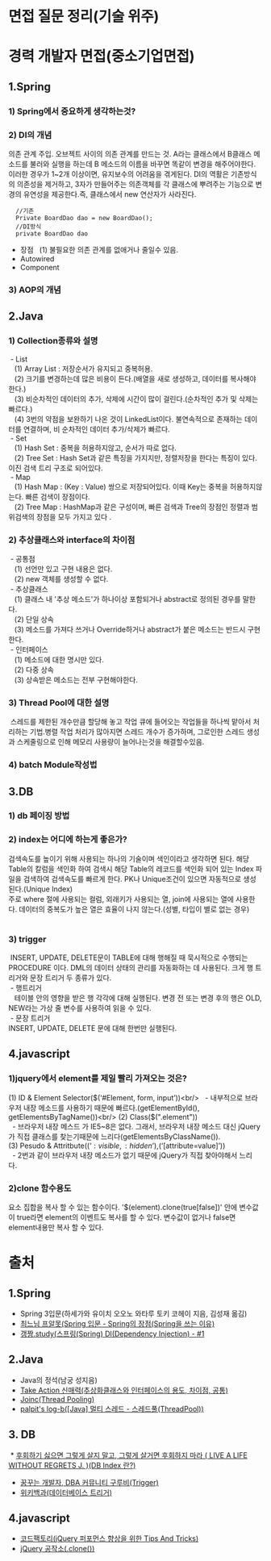 
면접 질문 정리(기술 위주)
======================
# 경력 개발자 면접(중소기업면접)
## 1.Spring
### 1) Spring에서 중요하게 생각하는것?

### 2) DI의 개념
  의존 관계 주입. 오브젝트 사이의 의존 관계를 만드는 것.  A라는 클래스에서 B클래스 메소드를 불러와 실행을 하는데 B 메소드의 이름을 바꾸면 똑같이 변경을 해주어야한다. 이러한 경우가 1~2개 이상이면, 유지보수의 어려움을 겪게된다. DI의 역활은 기존방식의 의존성을 제거하고, 3자가 만들어주는 의존객체를 각 클래스에 뿌려주는 기능으로 변경의 유연성을 제공한다.즉, 클래스에서 new 연산자가 사라진다.
```
  //기존
  Private BoardDao dao = new BoardDao();
  //DI방식
  private BoardDao dao
```
 - 장점
   (1) 불필요한 의존 관계를 없애거나 줄일수 있음.<br/>
 - Autowired<br/>
 - Component<br/>
### 3) AOP의 개념

## 2.Java
### 1) Collection종류와 설명
  - List<br/>
    (1) Array List : 저장순서가 유지되고 중복허용.<br/>
    (2) 크기를 변경하는데 많은 비용이 든다.(배열을 새로 생성하고, 데이터를 복사해야한다.)<br/>
    (3) 비순차적인 데이터의 추가, 삭제에 시간이 많이 걸린다.(순차적인 추가 및 삭제는 빠르다.)<br/>
    (4) 3번의 약점을 보완하기 나온 것이 LinkedList이다. 불연속적으로 존재하는 데이터를 연결하며, 비 순차적인 데이터 추가/삭제가 빠르다.<br/>
  - Set<br/>
    (1) Hash Set : 중복을 허용하지않고, 순서가 따로 없다.<br/>
    (2) Tree Set : Hash Set과 같은 특징을 가지지만, 정렬저장을 한다는 특징이 있다. 이진 검색 트리 구조로 되어있다.<br/>
  - Map<br/>
    (1) Hash Map : (Key : Value) 쌍으로 저장되어있다. 이때 Key는 중복을 허용하지않는다. 빠른 검색이 장점이다.<br/>
    (2) Tree Map : HashMap과 같은 구성이며, 빠른 검색과 Tree의 장점인 정렬과 범위검색의 장점을 모두 가지고 있다 .<br/>
### 2) 추상클래스와 interface의 차이점

  - 공통점<br/>
    (1) 선언만 있고 구현 내용은 없다.<br/>
    (2) new 객체를 생성할 수 없다.<br/>
  - 추상클래스<br/>
    (1) 클래스 내 '추상 메소드'가 하나이상 포함되거나 abstract로 정의된 경우를 말한다.<br/>
    (2) 단일 상속<br/>
    (3) 메소드를 가져다 쓰거나 Override하거나 abstract가 붙은 메소드는 반드시 구현한다.<br/>
  - 인터페이스<br/>
    (1) 메소드에 대한 명시만 있다.<br/>
    (2) 다중 상속<br/>
    (3) 상속받은 메소드는 전부 구현해야한다.<br/>

### 3) Thread Pool에 대한 설명

  스레드를 제한된 개수만큼 할당해 놓고 작업 큐에 들어오는 작업들을 하나씩 맡아서 처리하는 기법.병렬 작업 처리가 많아지면 스레드 개수가 증가하며, 그로인한 스레드 생성과 스케줄링으로 인해 메모리 사용량이 늘어나는것을 해결할수있음.<br/>
   
### 4) batch Module작성법

## 3.DB
### 1) db 페이징 방법
### 2) index는 어디에 하는게 좋은가?
  검색속도를 높이기 위해 사용되는 하나의 기술이며 색인이라고 생각하면 된다. 해당 Table의 칼럼을 색인화 하여 검색시 해당 Table의 레코드를 색인화 되어 있는 Index 파일을 검색하여 검색속도를 빠르게 한다. PK나 Unique조건이 있으면 자동적으로 생성된다.(Unique Index)</br>
  주로 where 절에 사용되는 컬럼, 외래키가 사용되는 열, join에 사용되는 열에 사용한다. 데이터의 중복도가 높은 열은 효율이 나지 않는다.(성별, 타입이 별로 없는 경우)</br>
  
### 3) trigger
  INSERT, UPDATE, DELETE문이 TABLE에 대해 행해질 때 묵시적으로 수행되는 PROCEDURE 이다. DML의 데이터 상태의 관리를 자동화하는 데 사용된다. 크게 행 트리거와 문장 트리거 두 종류가 있다.<br/>
  - 행트리거<br/>
    테이블 안의 영향을 받은 행 각각에 대해 실행된다. 변경 전 또는 변경 후의 행은 OLD, NEW라는 가상 줄 변수를 사용하여 읽을 수 있다.<br/>
  - 문장 트리거<br/>
    INSERT, UPDATE, DELETE 문에 대해 한번만 실행된다.<br/>
## 4.javascript
### 1)jquery에서 element를 제일 빨리 가져오는 것은?
 (1) ID & Element Selector($(‘#Element, form, input’))<br/>
   - 내부적으로 브라우저 내장 메소드를 사용하기 때문에 빠르다.(getElementById(), getElementsByTagName())<br/>
 (2) Class($(".element"))<br/>
   - 브라우저 내장 메스드 가 IE5~8은 없다. 그래서, 브라우저 내장 메소드 대신 jQuery가 직접 클래스를 찾는기때문에 느리다(getElementsByClassName()).<br/>
  (3) Pesudo & Attritbute($(‘:visible, :hidden’),$(‘[attribute=value]’))<br/>
   - 2번과 같이 브라우저 내장 메소드가 없기 때문에 jQuery가 직접 찾아야해서 느리다. 
### 2)clone 함수용도
 요소 집합을 복사 할 수 있는 함수이다. '$(element).clone(true[false])' 안에 변수값이 true라면 element의 이벤트도 복사를 할 수 있다. 변수값이 없거나 false면 element내용만 복사 할 수 있다. 
# 출처
## 1.Spring
 * Spring 3입문(하세가와 유이치 오오노 와타루 토키 코헤이 지음, 김성재 옮김)
 * [최느님 프알못(Spring 입문 - Spring의 장점(Spring을 쓰는 이유)](http://csw7432.tistory.com/entry/Spring-%EC%9E%85%EB%AC%B8-Spring%EC%9D%98-%EC%9E%A5%EC%A0%90)
 * [갱짱.study(스프링(Spring) DI(Dependency Injection) - #1](http://gangzzang.tistory.com/entry/%EC%8A%A4%ED%94%84%EB%A7%81Spring-IoCDIInversion-of-ControlDependency-Injection)
 ## 2.Java
 * Java의 정석(남궁 성지음)
 * [Take Action 신매력(추상화클래스와 인터페이스의 용도, 차이점, 공통)](http://marobiana.tistory.com/58)
 * [Joinc(Thread Pooling)](https://www.joinc.co.kr/w/Site/Thread/Advanced/ThreadPool)
 * [palpit's log-b([Java] 멀티 스레드 - 스레드풀(ThreadPool))](http://palpit.tistory.com/732)
 ## 3. DB
  * [후회하기 싫으면 그렇게 살지 말고, 그렇게 살거면 후회하지 마라 ( LIVE A LIFE WITHOUT REGRETS J. )(DB Index 란?)](https://lalwr.blogspot.kr/2016/02/db-index.html)
 * [꿈꾸는 개발자, DBA 커뮤니티 구루비(Trigger)](http://www.gurubee.net/lecture/1076)
 * [위키백과(데이터베이스 트리거)](https://ko.wikipedia.org/wiki/%EB%8D%B0%EC%9D%B4%ED%84%B0%EB%B2%A0%EC%9D%B4%EC%8A%A4_%ED%8A%B8%EB%A6%AC%EA%B1%B0)
 ## 4.javascript
 * [코드팩토리(jQuery 퍼포먼스 향상을 위한 Tips And Tricks)](http://codefactory.kr/2011/12/07/jquery-performance-tips-and-tricks/)
 * [jQuery 공작소(.clone())](http://superkts.com/jquery/clone)
